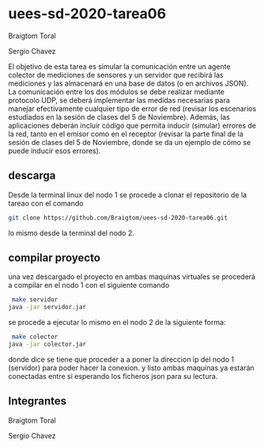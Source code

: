 # uees-sd-2020-tarea06


Braigtom Toral

Sergio Chavez

El objetivo de esta tarea es simular la comunicación entre un agente colector de mediciones de sensores y un servidor que recibirá las mediciones y las almacenará en una base de datos (o en archivos JSON). La comunicación entre los dos módulos se debe realizar mediante protocolo UDP, se deberá implementar las medidas necesarias para manejar efectivamente cualquier tipo de error de red (revisar los escenarios estudiados en la sesión de clases del 5 de Noviembre). Además, las aplicaciones deberán incluir código que permita inducir (simular) errores de la red, tanto en el emisor como en el receptor (revisar la parte final de la sesión de clases del 5 de Noviembre, donde se da un ejemplo de cómo se puede inducir esos errores).


## descarga

Desde la terminal linux del nodo 1 se procede a clonar el repositorio de la tareao con el comando 
 
```bash
git clone https://github.com/Braigtom/uees-sd-2020-tarea06.git
```

lo mismo desde la terminal del nodo 2.


## compilar proyecto

una vez descargado el proyecto en ambas maquinas virtuales se procederá a compilar en el nodo 1 con el siguiente comando 
   

```bash
 make servidor
java -jar servidor.jar
``` 

se procede a ejecutar lo mismo en el nodo 2 de la siguiente forma: 

```bash
 make colector
java -jar colector.jar
``` 
donde dice <ip> se tiene que proceder a a poner la direccion ip del nodo 1 (servidor) para poder hacer la conexion. y listo ambas maquinas ya estarán conectadas entre si esperando los ficheros json para su lectura.
                   


## Integrantes
Braigtom Toral

Sergio Chavez
